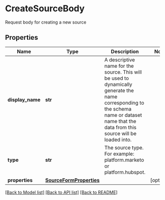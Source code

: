 # CreateSourceBody

Request body for creating a new source
## Properties
Name | Type | Description | Notes
------------ | ------------- | ------------- | -------------
**display_name** | **str** | A descriptive name for the source. This will be used to dynamically generate the name corresponding to the schema name or dataset name that the data from this source will be loaded into.  | 
**type** | **str** | The source type. For example: platform.marketo or platform.hubspot.  | 
**properties** | [**SourceFormProperties**](SourceFormProperties.md) |  | [optional] 

[[Back to Model list]](../README.md#documentation-for-models) [[Back to API list]](../README.md#documentation-for-api-endpoints) [[Back to README]](../README.md)


